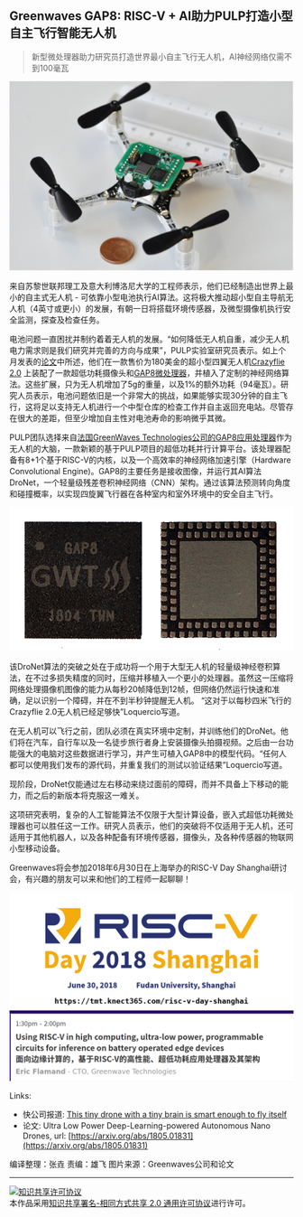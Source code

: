 ## Greenwaves GAP8: RISC-V + AI助力PULP打造小型自主飞行智能无人机

> 新型微处理器助力研究员打造世界最小自主飞行无人机，AI神经网络仅需不到100毫瓦

![Crazyfile 2.0](/assets/images/articles/risc-v-day-shanghai/crazyfile-2.jpg)

来自苏黎世联邦理工及意大利博洛尼大学的工程师表示，他们已经制造出世界上最小的自主式无人机 - 可依靠小型电池执行AI算法。这将极大推动超小型自主导航无人机（4英寸或更小）的发展，有朝一日将搭载环境传感器，及微型摄像机执行安全监测，探查及检查任务。

电池问题一直困扰并制约着着无人机的发展。“如何降低无人机自重，减少无人机电力需求则是我们研究并完善的方向与成果”，PULP实验室研究员表示。如上个月发表的[论文](https://arxiv.org/abs/1805.01831)中所述，他们在一款售价为180美金的超小型四翼无人机[Crazyflie 2.0](https://www.bitcraze.io/crazyflie-2/) 上装配了一款超低功耗摄像头和[GAP8微处理器](https://greenwaves-technologies.com)，并植入了定制的神经网络算法。这些扩展，只为无人机增加了5g的重量，以及1%的额外功耗（94毫瓦）。研究人员表示，电池问题依旧是一个非常大的挑战，如果能够实现30分钟的自主飞行，这将足以支持无人机进行一个中型仓库的检查工作并自主返回充电站。尽管存在很大的差距，但至少增加自主性对电池寿命的影响微乎其微。

PULP团队选择来自[法国GreenWaves Technologies公司的GAP8应用处理器](https://greenwaves-technologies.com)作为无人机的大脑，一款新颖的基于PULP项目的超低功耗并行计算平台。该处理器配备有8+1个基于RISC-V的内核，以及一个高效率的神经网络加速引擎（Hardware Convolutional Engine)。GAP8的主要任务是接收图像，并运行其AI算法DroNet，一个轻量级残差卷积神经网络（CNN）架构。通过该算法预测转向角度和碰撞概率，以实现四旋翼飞行器在各种室内和室外环境中的安全自主飞行。

![GAP8](/assets/images/articles/risc-v-day-shanghai/gap8.png)

该DroNet算法的突破之处在于成功将一个用于大型无人机的轻量级神经卷积算法，在不过多损失精度的同时，压缩并移植入一个更小的处理器。虽然这一压缩将网络处理摄像机图像的能力从每秒20帧降低到12帧，但网络仍然运行快速和准确，足以识别一个障碍，并在不到半秒钟提醒无人机。 “这对于以每秒四米飞行的Crazyflie 2.0无人机已经足够快”Loquercio写道。

在无人机可以飞行之前，团队必须在真实环境中定制，并训练他们的DroNet。他们将在汽车，自行车以及一名徒步旅行者身上安装摄像头拍摄视频。之后由一台功能强大的电脑对这些数据进行学习，并产生可植入GAP8中的模型代码。“任何人都可以使用我们发布的源代码，并重复我们的测试以验证结果”Loquercio写道。

现阶段，DroNet仅能通过左右移动来绕过面前的障碍，而并不具备上下移动的能力，而之后的新版本将克服这一难关。

这项研究表明，复杂的人工智能算法不仅限于大型计算设备，嵌入式超低功耗微处理器也可以胜任这一工作。研究人员表示，他们的突破将不仅适用于无人机，还可适用于其他机器人，以及各种配备有环境传感器，摄像头，及各种传感器的物联网小型移动设备。

Greenwaves将会参加2018年6月30日在上海举办的RISC-V Day Shanghai研讨会，有兴趣的朋友可以来和他们的工程师一起聊聊！

![Greenwaves Agenda RISC-V Day Shanghai Session](/assets/images/articles/risc-v-day-shanghai/greenwaves-session.png)

Links:
- 快公司报道: [This tiny drone with a tiny brain is smart enough to fly itself](https://www.fastcompany.com/40575392/this-tiny-drone-with-a-tiny-brain-is-smart-enough-to-fly-itself)
- 论文: Ultra Low Power Deep-Learning-powered Autonomous Nano Drones, url: [https://arxiv.org/abs/1805.01831](https://arxiv.org/abs/1805.01831)

编译整理：张垚
责编：雄飞
图片来源：Greenwaves公司和论文

----

<a rel="license" href="http://creativecommons.org/licenses/by-sa/2.0/"><img alt="知识共享许可协议" style="border-width:0" src="https://i.creativecommons.org/l/by-sa/2.0/88x31.png" /></a><br />本作品采用<a rel="license" href="http://creativecommons.org/licenses/by-sa/2.0/">知识共享署名-相同方式共享 2.0 通用许可协议</a>进行许可。
